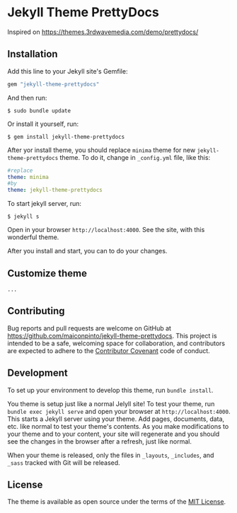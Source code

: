 # Jekyll Theme PrettyDocs

Inspired on https://themes.3rdwavemedia.com/demo/prettydocs/

## Installation

Add this line to your Jekyll site's Gemfile:

```ruby
gem "jekyll-theme-prettydocs"
```
And then run:

```shell
$ sudo bundle update
```

Or install it yourself, run:

```shell
$ gem install jekyll-theme-prettydocs
```

After yor install theme, you should replace `minima` theme for new `jekyll-theme-prettydocs` theme.
To do it, change in `_config.yml` file, like this:

```yaml
#replace
theme: minima
#by
theme: jekyll-theme-prettydocs
```

To start jekyll server, run:

```
$ jekyll s
```

Open in your browser `http://localhost:4000`. See the site, with this wonderful theme.

After you install and start, you can to do your changes.

## Customize theme

```shell
...
```

## Contributing

Bug reports and pull requests are welcome on GitHub at https://github.com/maiconpinto/jekyll-theme-prettydocs. This project is intended to be a safe, welcoming space for collaboration, and contributors are expected to adhere to the [Contributor Covenant](http://contributor-covenant.org) code of conduct.

## Development

To set up your environment to develop this theme, run `bundle install`.

You theme is setup just like a normal Jelyll site! To test your theme, run `bundle exec jekyll serve` and open your browser at `http://localhost:4000`. This starts a Jekyll server using your theme. Add pages, documents, data, etc. like normal to test your theme's contents. As you make modifications to your theme and to your content, your site will regenerate and you should see the changes in the browser after a refresh, just like normal.

When your theme is released, only the files in `_layouts`, `_includes`, and `_sass` tracked with Git will be released.

## License

The theme is available as open source under the terms of the [MIT License](http://opensource.org/licenses/MIT).

